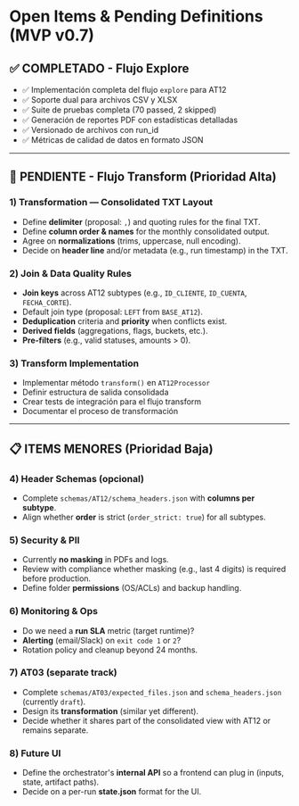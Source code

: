 # Open Items & Pending Definitions (MVP v0.7)

## ✅ COMPLETADO - Flujo Explore
- ✅ Implementación completa del flujo `explore` para AT12
- ✅ Soporte dual para archivos CSV y XLSX
- ✅ Suite de pruebas completa (70 passed, 2 skipped)
- ✅ Generación de reportes PDF con estadísticas detalladas
- ✅ Versionado de archivos con run_id
- ✅ Métricas de calidad de datos en formato JSON

---

## 🔄 PENDIENTE - Flujo Transform (Prioridad Alta)

### 1) Transformation — Consolidated TXT Layout
- Define **delimiter** (proposal: `,`) and quoting rules for the final TXT.
- Define **column order & names** for the monthly consolidated output.
- Agree on **normalizations** (trims, uppercase, null encoding).
- Decide on **header line** and/or metadata (e.g., run timestamp) in the TXT.

### 2) Join & Data Quality Rules
- **Join keys** across AT12 subtypes (e.g., `ID_CLIENTE`, `ID_CUENTA`, `FECHA_CORTE`).
- Default join type (proposal: `LEFT` from `BASE_AT12`).
- **Deduplication** criteria and **priority** when conflicts exist.
- **Derived fields** (aggregations, flags, buckets, etc.).
- **Pre-filters** (e.g., valid statuses, amounts > 0).

### 3) Transform Implementation
- Implementar método `transform()` en `AT12Processor`
- Definir estructura de salida consolidada
- Crear tests de integración para el flujo transform
- Documentar el proceso de transformación

---

## 📋 ITEMS MENORES (Prioridad Baja)

### 4) Header Schemas (opcional)
- Complete `schemas/AT12/schema_headers.json` with **columns per subtype**.
- Align whether **order** is strict (`order_strict: true`) for all subtypes.

### 5) Security & PII
- Currently **no masking** in PDFs and logs.
- Review with compliance whether masking (e.g., last 4 digits) is required before production.
- Define folder **permissions** (OS/ACLs) and backup handling.

### 6) Monitoring & Ops
- Do we need a **run SLA** metric (target runtime)?
- **Alerting** (email/Slack) on `exit code 1` or `2`?
- Rotation policy and cleanup beyond 24 months.

### 7) AT03 (separate track)
- Complete `schemas/AT03/expected_files.json` and `schema_headers.json` (currently `draft`).
- Design its **transformation** (similar yet different).
- Decide whether it shares part of the consolidated view with AT12 or remains separate.

### 8) Future UI
- Define the orchestrator's **internal API** so a frontend can plug in (inputs, state, artifact paths).
- Decide on a per-run **state.json** format for the UI.
